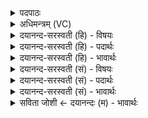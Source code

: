 <details><summary>पदपाठः</summary>

तनू॒नपा॒दिति॒ तनू॒ऽनपा॑त्। असु॑रः। वि॒श्ववे॑दा॒ इति॑ वि॒श्वऽवे॑दाः। दे॒वः। दे॒वेषु॑। दे॒वः। प॒थः। अ॒न॒क्तु॒। मध्वा॑। घृ॒तेन॑। १२।
</details>

<details><summary>अधिमन्त्रम् (VC)</summary>

- विश्वेदेवा देवताः
- अग्निर्ऋषिः
- उष्णिक्
- ऋषभः
</details>

<details><summary>दयानन्द-सरस्वती (हि) - विषयः</summary>

अब वायु किस के समान कार्यसाधक है, इस विषय को अगले मन्त्र में कहा है ॥
</details>

<details><summary>दयानन्द-सरस्वती (हि) - पदार्थः</summary>

पदार्थान्वयभाषाः -  हे मनुष्यो ! जो (देवेषु) उत्तम गुणवाले पदार्थों में (देवः) उत्तम गुणवाला (असुरः) प्रकाशरहित वायु (विश्ववेदाः) सब को प्राप्त होनेवाला (तनूनपात्) जो शरीर में नहीं गिरता (देवः) कामना करने योग्य (मध्वा) मधुर (घृतेन) जल के साथ (पथः) श्रोत्रादि के मार्गों को (अनक्तु) प्रकट करे, उस को तुम जानो ॥१२ ॥
</details>

<details><summary>दयानन्द-सरस्वती (हि) - भावार्थः</summary>

भावार्थभाषाः -  जैसे परमेश्वर बड़ा देव सब में व्यापक और सब को सुख करने हारा है, वैसा वायु भी है, क्योंकि इस वायु के बिना कोई कहीं भी नहीं जा सकता ॥१२ ॥
</details>

<details><summary>दयानन्द-सरस्वती (सं) - विषयः</summary>

अथ वायुः किंवत् कार्यसाधकोऽस्तीत्याह ॥
</details>

<details><summary>दयानन्द-सरस्वती (सं) - पदार्थः</summary>

पदार्थान्वयभाषाः -  हे मनुष्याः ! यो देवेषु देवोऽसुरो विश्ववेदास्तनूनपाद्देवो मध्वा घृतेन सह पथोऽनक्तु, तं यूयं विजानीत ॥१२ ॥
</details>

<details><summary>दयानन्द-सरस्वती (सं) - भावार्थः</summary>

भावार्थभाषाः -  यथा परमेश्वरो महादेवो विश्वव्यापी सर्वेषां सुखकरोऽस्ति तथा वायुरप्यस्ति, नह्यनेन विना कश्चिदपि कुत्रचिद् गन्तुं शक्नोति ॥१२ ॥
</details>

<details><summary>सविता जोशी ← दयानन्दः (म) - भावार्थः</summary>

भावार्थभाषाः -  परमेश्वर जसा मोठा देव आहे व सर्वत्र व्यापक आहे आणि सर्वांना सुख देणारा आहे तसा वायूही असून त्याच्याखेरीज कोणी कुठेही जाऊ शकत नाही.
</details>